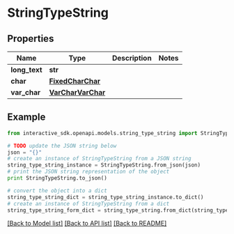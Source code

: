 # StringTypeString


## Properties

Name | Type | Description | Notes
------------ | ------------- | ------------- | -------------
**long_text** | **str** |  | 
**char** | [**FixedCharChar**](FixedCharChar.md) |  | 
**var_char** | [**VarCharVarChar**](VarCharVarChar.md) |  | 

## Example

```python
from interactive_sdk.openapi.models.string_type_string import StringTypeString

# TODO update the JSON string below
json = "{}"
# create an instance of StringTypeString from a JSON string
string_type_string_instance = StringTypeString.from_json(json)
# print the JSON string representation of the object
print StringTypeString.to_json()

# convert the object into a dict
string_type_string_dict = string_type_string_instance.to_dict()
# create an instance of StringTypeString from a dict
string_type_string_form_dict = string_type_string.from_dict(string_type_string_dict)
```
[[Back to Model list]](../README.md#documentation-for-models) [[Back to API list]](../README.md#documentation-for-api-endpoints) [[Back to README]](../README.md)


